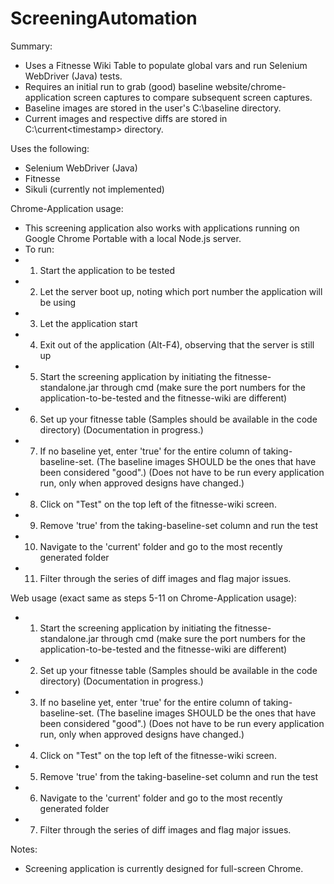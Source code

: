 # ScreeningAutomation
Summary:
* Uses a Fitnesse Wiki Table to populate global vars and run Selenium WebDriver (Java) tests.
* Requires an initial run to grab (good) baseline website/chrome-application screen captures to compare subsequent screen captures.
* Baseline images are stored in the user's C:\baseline directory.
* Current images and respective diffs are stored in C:\current\<timestamp> directory.

Uses the following:
* Selenium WebDriver (Java)
* Fitnesse
* Sikuli (currently not implemented)

Chrome-Application usage:
* This screening application also works with applications running on Google Chrome Portable with a local Node.js server.
* To run:
* 1. Start the application to be tested
* 2. Let the server boot up, noting which port number the application will be using
* 3. Let the application start
* 4. Exit out of the application (Alt-F4), observing that the server is still up
* 5. Start the screening application by initiating the fitnesse-standalone.jar through cmd (make sure the port numbers for the application-to-be-tested and the fitnesse-wiki are different)
* 6. Set up your fitnesse table (Samples should be available in the code directory) (Documentation in progress.)
* 7. If no baseline yet, enter 'true' for the entire column of taking-baseline-set. (The baseline images SHOULD be the ones that have been considered "good".) (Does not have to be run every application run, only when approved designs have changed.)
* 8. Click on "Test" on the top left of the fitnesse-wiki screen.
* 9. Remove 'true' from the taking-baseline-set column and run the test
* 10. Navigate to the 'current' folder and go to the most recently generated folder
* 11. Filter through the series of diff images and flag major issues.

Web usage (exact same as steps 5-11 on Chrome-Application usage):
* 1. Start the screening application by initiating the fitnesse-standalone.jar through cmd (make sure the port numbers for the application-to-be-tested and the fitnesse-wiki are different)
* 2. Set up your fitnesse table (Samples should be available in the code directory) (Documentation in progress.)
* 3. If no baseline yet, enter 'true' for the entire column of taking-baseline-set. (The baseline images SHOULD be the ones that have been considered "good".) (Does not have to be run every application run, only when approved designs have changed.)
* 4. Click on "Test" on the top left of the fitnesse-wiki screen.
* 5. Remove 'true' from the taking-baseline-set column and run the test
* 6. Navigate to the 'current' folder and go to the most recently generated folder
* 7. Filter through the series of diff images and flag major issues.

Notes:
* Screening application is currently designed for full-screen Chrome.
